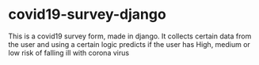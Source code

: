 # covid19-survey-django
This is a covid19 survey form, made in django. It collects certain data from the user and using a certain logic predicts if the user has High, medium or low risk of falling ill with corona virus
